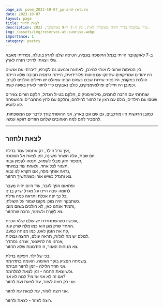 ```yaml
---
page_id: poem_2023-10-07_go-and-return
date: 2023-10-07
layout: page
title: לצאת ולחזור
description: שיר שכתבתי בדרך חזרה מאיטליה לארץ, בין ה-7 ל-9 באוקטובר, 2023.
img: /assets/img/reserves-at-sunrise.webp
importance: 1
category: poetry
---
```


ב-7 לאוקטובר הייתי בנמל התעופה בונציה, הטיסה שלנו לארץ בוטלה, נפרדתי מאבא שלי ויצאתי לדרכי חזרה לארץ.

בין הטיסות שהובילו אותי למינכן, לאתונה וכמעט גם לקורפו, דיברתי עם אנשים.  
היו יהודים אמריקאים שחיזקו עם ציונות פלורידאית, הייתה גרמניה חביבה שלא הייתה הולכת במקומי, היו נציגי שירות שבכו כשהם הבינו שמולם יש חיילים הולכים לקרב, וכמובן היו חיילים ומילואימניקים, כולם נאבקים כדי לחזור לארץ בשעה קשה.

שוחחתי עם הרבה לוחמים, מילואימניקים, חלקם בטיול הגדול, חלקם הורים צעירים שטסו עם הילדים, כולם עם רצון עז לחזור להילחם, וחלקם עם לחץ מהחברים והמשפחה לא להגיע.

כמובן הרגשות היו מורכבים, גם שם וגם בארץ, אני הרגשתי צורך לדבר עם המשפחות, להסביר להם למה האהובים שלהם חוזרים דווקא עכשיו.

---

## לצאת ולחזור

איך גדל הילד, רק אתמול עמד בדלת,  
יום שבת, עלה השחר משֵׁינָה, זמן לצאת אל השכונה.  
תספור חזק מבלי לשמוע, תנסה לקפוץ גבוה,  
תעזור לכל אחד, ולאחת עוד במיוחד.  
נראה אותך מפֹּה, אם תקרא לנו נבוא,  
צא ותגדל כשיש אור וכשמחשיך תחזור.

ופתאום הפך לגבר, עוד היום יהיה מְעֵבֶר  
לחומה שבה היינו על מגדל שרק בָּנִינוּ.  
כל כך יפה אכלת ותראה כמה גדלת,  
כשתבקר יהיה מוכן מקום שמור על השולחן.  
ותמיד אנחנו כאן, לא הולכים בשום מובן,  
צא לְשָׁרֵת ולשמור, נחכה שתחזור.

ועכשיו כשהשתחררת יש עולם שלא הכרת,  
האחד שרק מגן הוא כמו מַלָּח שרק עוגן.  
קח את הזמן לאט, כמו מנוחה כמעט,  
לכולם יש מה לגלות, תראה עולם, תחצה גבולות.  
אנחנו פה להישאר, אנחנו נסתדר,  
צא מנוֹחוּת האזור, זו הזדמנות שלא תחזור.

בכי של ילד. דפיקה בדלת.  
בָּשמחה הפציע בוקר האימה. האומה בתדהמה.  
אני חוזר הלילה - זמן לחזור הביתה.  
וכשיוצאת החמה - זמן לצאת למלחמה.  
אם זה לא אני אז מי? למה לא אני?  
אני רק רוצה לעזור, עת לצאת ועת לחזור.

אני רוצה לעזור, עת לצאת עת לחזור.

רוצה לעזור - לצאת ולחזור.
